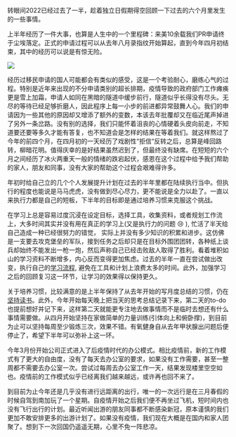 转眼间2022已经过去了一半，趁着独立日假期得空回顾一下过去的六个月里发生的一些事情。

上半年经历了一件大事，也算是人生中的一个里程碑：来美10余载我们PR申请终于尘埃落定。正式的申请过程可以从去年八月录指纹开始算起，直到今年四月初结束，其中的经历可以说是有惊无险。

![](https://cdn.jsdelivr.net/gh/askming/upic@master/uPic/Image%204-6-22%20at%205.39%20PM_2022_07_01.JPG)

经历过移民申请的国人可能都会有类似的感受，这是一个考验耐心，磨练心气的过程。特别是近年来出现的不分申请类别的超长排期，疫情导致的政府部门工作瘫痪更是雪上加霜，申请人如同在黑暗的隧道中缓步前行，隧道似乎长得没有尽头。无尽的等待已经足够折磨人，因此程序上每一小步的前进都异常鼓舞人心。我们的申请因为一些其他的原因却又增添了额外的变数，本该去年批覆却又在临近尾声掉进了另外一条岔路。没有别的选择，我们只能怀着沮丧的心情硬着头皮向前走，不知道要还要等多久才能有答复，也不知道会是怎样的结果在等着我们。就这样熬过了今年的前四个月，在四月初的一天经历了戏剧性“拒信“反转之后，总算是峰回路转，柳暗花明。值得庆幸的是好结果虽然迟到了，但最终没有缺席。在短短的六个月之间经历了冰火两重天一般的情绪的跌宕起伏，感恩在这个过程中给予我们帮助的家人，朋友和同事，没有大家的帮助这个过程会艰难得许多。

年初时给自己立的几个个人发展提升计划在过去的半年里都在陆续执行当中。但执行的程度也能说是马马虎虎，没有做到尽心尽力，更不能说是全力以赴了。一直以来执行力都是自己的短板，下半年的目标即是通过培养习惯来克服这个挑战。

在学习上总是容易过度沉浸在设定目标，选择工具，收集资料，或者规划工作流上，大多时间其实并没有用在真正的学习上(又是执行力的问题 😢 ), 忙活了半天给自己造成一种已经很努力的错觉， 实际上并没有多少知识的积累和进步。这仿佛是一支要去攻克堡垒的军队，接到任务之后却只是在目标外围团团转，各种纸上谈兵却始终不能发出一枪一炮，然后声称自己已经击败敌人取得了胜利。看着堆积如山的学习资料不断增多，内心反而变得更加焦虑。过去的半年一直在尝试做出改变，执行自己的[学习流程](https://askming.github.io/post/ge-ren-xue-xi-ti-xi-%282022-ban-%29.html), 避免在工具和计划上浪费太多的时间。此外，加强学习之后的回顾复习这一环节，让学习的效果得以保持更久。

关于培养习惯，比较满意的是上半年保持了从去年开始的写月度总结的习惯，仍在[坚持读书](https://askming.github.io/Personal-reading/intro.html)。此外，今年开始每天晚上把当天的思考总结记录下来，第二天的to-do也提前想好并记下来，这样第二天就能更专注地去做事情而不是临时去想还有什么事情需要做。从四月开始坚持在家做简单的力量训练(引体向上和俯卧撑)，到目前为止可以坚持每周至少锻炼三次，效果不错。有氧健身自从去年甲状腺出问题后便停止了，希望下半年可以弥补上这一环。

今年3月份开始公司正式进入了后疫情时代的办公模式。相比疫情前，新的工作模式有了更大的自由度，没有了每天去办公室的要求，如果没有工作需要，甚至一整周都不需要去办公室一次。尝试过每周去办公室工作一天，结果发现楼里空空如也。疫情前的工作模式似乎已经离我们越来越远，或许再也回不来了。

到目前为止今年还是几乎没有进行远距离的出行，唯一的一次远行是在三月春假的时候自驾到南加玩了一个星期。自疫情开始之后我们便不再坐过飞机，短时间内也没有飞行出行的计划。最近听闻出游的朋友同事都不断感染新冠，原本谨慎的我们更加不敢安排更多的出游计划了。如果没有疫情，我们现在大概是在国内和家人团聚了。想到下一次回国仍遥遥无期，心里不免一阵悲凉。

<!-- ##{"timestamp":1656604800}## -->